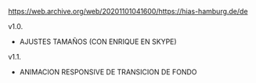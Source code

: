 https://web.archive.org/web/20201101041600/https://hias-hamburg.de/de

v1.0.

- AJUSTES TAMAÑOS (CON ENRIQUE EN SKYPE)

v1.1.

- ANIMACION RESPONSIVE DE TRANSICION DE FONDO